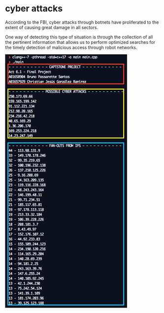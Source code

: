 # cyber attacks

According to the FBI, cyber attacks through botnets have proliferated to the extent of causing great damage in all sectors.

One way of detecting this type of situation is through the collection of all the pertinent information that allows us to perform optimized searches for the timely detection of malicious access through robot networks.



![test](test.png)
